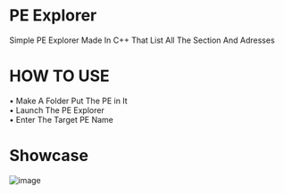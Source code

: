 # PE Explorer

Simple PE Explorer Made In C++ That List All The Section And Adresses 

# HOW TO USE
• Make A Folder Put The PE in It </br>
• Launch The PE Explorer</br>
• Enter The Target PE Name</br>

# Showcase
![image](https://github.com/idkhidden/PE-Explorer/assets/91305428/307ccebd-23f1-4d57-8fa7-e126fdf5d2a8)
